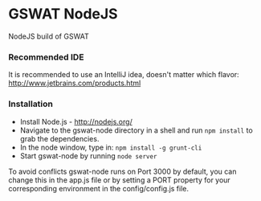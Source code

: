 # GSWAT NodeJS

NodeJS build of GSWAT

### Recommended IDE

It is recommended to use an IntelliJ idea, doesn't matter which flavor: http://www.jetbrains.com/products.html

### Installation


* Install Node.js - http://nodejs.org/
* Navigate to the gswat-node directory in a shell and run `npm install` to grab the dependencies.
* In the node window, type in: `npm install -g grunt-cli`
* Start gswat-node by running `node server`

To avoid conflicts gswat-node runs on Port 3000 by default, you can change this in the app.js file or by setting a PORT property for your corresponding environment in the config/config.js file.
